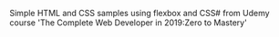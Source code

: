 Simple HTML and CSS samples using flexbox and CSS# from Udemy course 'The Complete Web Developer in 2019:Zero to Mastery'